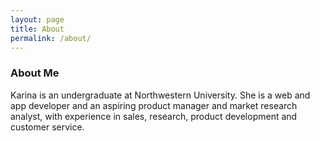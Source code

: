 ```yaml
---
layout: page
title: About
permalink: /about/
---
```




### About Me

Karina is an undergraduate at Northwestern University. She is a web and app developer and an aspiring product manager and market research analyst, with experience in sales, research, product development and customer service.

